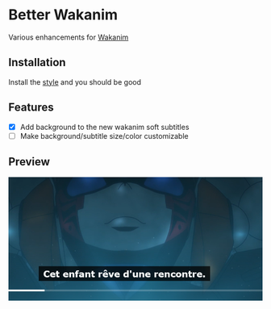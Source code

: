 # Better Wakanim
Various enhancements for [Wakanim](https://www.wakanim.tv/)

## Installation
Install the [style](https://userstyles.world/style/2702/wakanim-subtitles-background) and you should be good

## Features
- [x] Add background to the new wakanim soft subtitles
- [ ] Make background/subtitle size/color customizable

## Preview
![Preview](preview.png)
